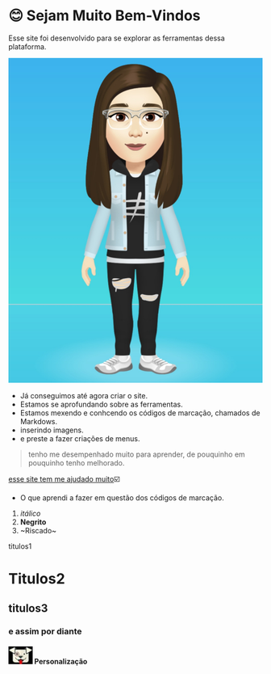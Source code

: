 # :blush: Sejam Muito Bem-Vindos

Esse site foi desenvolvido para se explorar as ferramentas dessa plataforma.

![legenda](https://github.com/Debora-hahn/teste/blob/770f05c322aaa637429d2e96b871428f365936e2/eu.jpeg)

* Já conseguimos até agora criar o site.
* Estamos se aprofundando sobre as ferramentas.
* Estamos mexendo e conhcendo os códigos de marcação, chamados de Markdows.
* inserindo imagens.
* e preste a fazer criações de menus.

> tenho me desempenhado muito para aprender, de pouquinho em pouquinho tenho melhorado.

[esse site tem me ajudado muito](https://github.com/luong-komorebi/Markdown-Tutorial/blob/master/README_pt-BR.md#tools)☑️
* O que aprendi a fazer em questão dos códigos de marcação.
1. *itálico*
2. **Negrito**
3. ~Riscado~

titulos1<h1>
  Titulos2<h2>
  titulos3<h3>
  e assim por diante<h4>
  
  ![cachorro](https://github.com/Debora-hahn/teste/blob/main/cachorro.jpeg) Personalização
